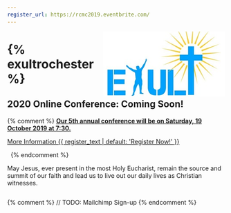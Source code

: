 ```yaml
---
register_url: https://rcmc2019.eventbrite.com/
---
```

<img src="/images/exulttopbar-small.jpg" style="float: right" />

# {% exultrochester %}

## 2020 Online Conference: Coming Soon!

{% comment %}
**[Our 5th annual conference will be on Saturday, 19 October 2019 at 7:30.](/2019)**

<div class="buttons">
<a class="btn btn-outline-primary" href="/2019" role="button">
More Information
</a>
<a class="btn btn-primary" href="{{ register_url }}" role="button">
{{ register_text | default: 'Register Now!' }}
</a>
</div>

&nbsp;
{% endcomment %}

May Jesus, ever present in the most Holy Eucharist, remain the source and
summit of our faith and lead us to live out our daily lives as Christian witnesses. 

<div style="clear: both;"></div>

{% comment %}
// TODO: Mailchimp Sign-up
{% endcomment %}
